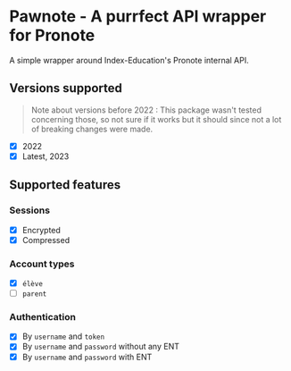 # Pawnote - A purrfect API wrapper for Pronote

A simple wrapper around Index-Education's Pronote internal API.

## Versions supported

> Note about versions before 2022 : This package wasn't tested concerning those, so not sure if it works but it should since not a lot of breaking changes were made.

- [x] 2022
- [x] Latest, 2023

## Supported features

### Sessions

- [x] Encrypted
- [x] Compressed

### Account types

- [x] `élève`
- [ ] `parent`

### Authentication

- [x] By `username` and `token`
- [x] By `username` and `password` without any ENT
- [x] By `username` and `password` with ENT
